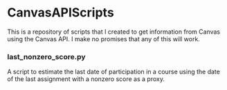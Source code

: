 # CanvasAPIScripts

This is a repository of scripts that I created to get information from Canvas using the Canvas API. I make no promises that any of this will work.

### last_nonzero_score.py
A script to estimate the last date of participation in a course using the date of the last assignment with a nonzero score as a proxy.
